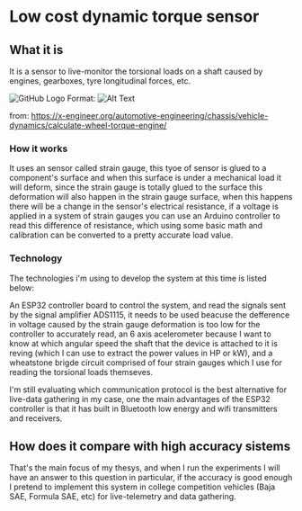 # Low cost dynamic torque sensor

## What it is

It is a sensor to live-monitor the torsional loads on a shaft caused by engines, gearboxes, tyre longitudinal forces, etc.


![GitHub Logo](/images/logo.png)
Format: ![Alt Text](url)

from: https://x-engineer.org/automotive-engineering/chassis/vehicle-dynamics/calculate-wheel-torque-engine/

### How it works

It uses an sensor called strain gauge, this tyoe of sensor is glued to a component's surface and when this surface is under a mechanical load it will deform, since the strain gauge is totally glued to the surface this deformation will also happen in the strain gauge surface, when this happens there will be a change in the sensor's electrical resistance, if a voltage is applied in a system of strain gauges you can use an Arduino controller to read this difference of resistance, which using some basic math and calibration can be converted to a pretty accurate load value.

### Technology

The technologies i'm using to develop the system at this time is listed below:

An ESP32 controller board to control the system, and read the signals sent by the signal amplifier ADS1115, it needs to be used beacuse the defference in voltage caused by the strain gauge deformation is too low for the controller to accurately read, an 6 axis acelerometer because I want to know at which angular speed the shaft that the device is attached to it is reving (which I can use to extract the power values in HP or kW), and a wheatstone brigde circuit comprised of four strain gauges which I use for reading the torsional loads themseves.

I'm still evaluating which communication protocol is the best alternative for live-data gathering in my case, one the main advantages of the ESP32 controller is that it has built in Bluetooth low energy and wifi transmitters and receivers.

## How does it compare with high accuracy sistems

That's the main focus of my thesys, and when I run the experiments I will have an answer to this question in particular, if the accuracy is good enough I pretend to implement this system in college competition vehicles (Baja SAE, Formula SAE, etc) for live-telemetry and data gathering.
